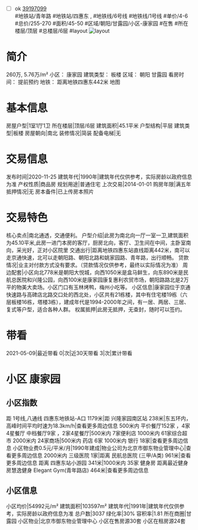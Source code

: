 - [ ] ok [39197099](https://bj.5i5j.com/ershoufang/39197099.html)  
 #地铁站/青年路 #地铁站/四惠东 ,  #地铁线/6号线 #地铁线/1号线
#单价/4-6 #总价/255-270 #面积/45-50   #区域/朝阳/甘露园/小区-康家园 #在售 #所在楼层/顶层 #总楼层/6层 #layout 
![layout](http://image16.5i5j.com/erp/house/3919/39197099/huxing/fbojmkia97d24da6.jpg_P5.jpg) 
# 简介 
 260万,  5.76万/m² 
小区： 康家园
建筑类型： 板楼
区域： 朝阳 甘露园
看房时间： 提前预约
地铁： 距离地铁四惠东442米 地图
# 基本信息 
 房屋户型|1室1厅1卫
所在楼层|顶层/6层
建筑面积|45.1平米
户型结构|平层
建筑类型|板楼
房屋朝向|南北
装修情况|简装
配备电梯|无
# 交易信息 
 发布时间|2020-11-25
建筑年代|1990年|建筑年代仅供参考，实际房龄以政府信息为准
产权性质|商品房
规划用途|普通住宅
上次交易|2014-01-01
购房年限|满五年
抵押情况|无
房本备件|已上传房本照片
# 交易特色 
 核心卖点|南北通透，交通便利。
户型介绍|此房为南北向一厅一室一卫,建筑面积为45.10平米,此房一进门本房的客厅，厨房北向，客厅、卫生间在中间，主卧室南向，采光好，正对小区院里
交通出行|距离地铁四惠东站直线距离442米，南可以走京通快速，北可以走朝阳路、朝阳北路和姚家园路、青年路，出行顺畅。
贷款情况|业主对付款方式没有要求。（贷款情况仅供参考，最终以实际情况为准）
周边配套|小区向北778米是朝阳大悦城，向西1050米是盒马鲜生，向东890米是民航总医院和兴隆公园，向西100米是康家园康复惠利农贸市场，朝阳路路北是2万平的物美大卖场。小区门口有玉林烤鸭，梅州小吃等。
小区信息|康家园位于京通快速路与高碑店北路交口处的西北处，小区共有21栋楼，其中有住宅楼19栋（六层板楼16栋，塔楼3栋），建成年代是1994-2000年之间，有一居、两居、三居、复式等户型，适合各种人群。
权属抵押|此房无抵押，无查封，随时可以签约。
# 带看 
 2021-05-09|最近带看	 0|次|近30天带看	 3|次|累计带看
# 小区 康家园
## 小区指数 
 距 1号线,八通线 四惠东地铁站-A口 1179米|距 兴隆家园南区站 238米|东五环内， 高峰时间平均时速为18.3km/h|查看更多周边信息
500米内 平价餐厅152家 ，4家4星餐厅
中档餐厅9家 ，2家4星餐厅|500米内 7家便利店
1000米内 61家综合超市
2000米内 24家商场|500米内 药店 6家
1000米内 银行 18家|查看更多周边信息
小区物业费0.5元/平米/月|1990年建成|物业公司为北京市御东物业管理中心|查看更多周边信息
2000米内 三级医院 1家|距离 民航总医院 (三甲/A类) 961米|查看更多周边信息
距离 四惠东站小游园 341米|1000米内 35家 健身房
距离最近健身房慧逸健身 Elegant Gym(青年路店) 464米|查看更多周边信息
## 小区信息 
 小区均价|54992元/m²
建筑面积|103597m²
建筑年代|1991年|建筑年代仅供参考，实际房龄以政府信息为准
总户数|3037
绿化率|30%
容积率|1.81
所在商圈|甘露园
小区物业|北京市御东物业管理中心
小区在售房源30套
小区在租房源24套
